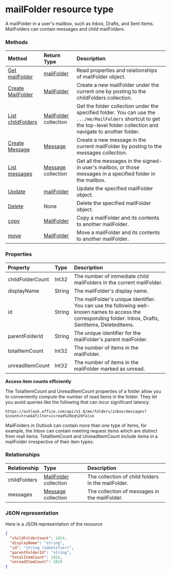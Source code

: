 # mailFolder resource type

A mailFolder in a user's mailbox, such as Inbox, Drafts, and Sent Items. MailFolders can contain messages and child mailFolders.


### Methods

| Method       | Return Type  |Description|
|:---------------|:--------|:----------|
|[Get mailFolder](../api/mailfolder_get.md) | [mailFolder](mailfolder.md) |Read properties and relationships of mailFolder object.|
|[Create MailFolder](../api/mailfolder_post_childfolders.md) |[MailFolder](mailfolder.md)| Create a new mailFolder under the current one by posting to the childFolders collection.|
|[List childFolders](../api/mailfolder_list_childfolders.md) |[MailFolder](mailfolder.md) collection| Get the folder collection under the specified folder. You can use the `.../me/MailFolders` shortcut to get the top-level folder collection and navigate to another folder.|
|[Create Message](../api/mailfolder_post_messages.md) |[Message](message.md)| Create a new message in the current mailFolder by posting to the messages collection.|
|[List messages](../api/mailfolder_list_messages.md) |[Message](message.md) collection| Get all the messages in the signed-in user's mailbox, or those messages in a specified folder in the mailbox.|
|[Update](../api/mailfolder_update.md) | [mailFolder](mailfolder.md)|Update the specified mailFolder object. |
|[Delete](../api/mailfolder_delete.md) | None |Delete the specified mailFolder object. |
|[copy](../api/mailfolder_copy.md)|[MailFolder](mailfolder.md)|Copy a mailFolder and its contents to another mailFolder.|
|[move](../api/mailfolder_move.md)|[MailFolder](mailfolder.md)|Move a mailFolder and its contents to another mailFolder.|


### Properties
| Property	   | Type	|Description|
|:---------------|:--------|:----------|
|childFolderCount|Int32|The number of immediate child mailFolders in the current mailFolder.|
|displayName|String|The mailFolder's display name.|
|id|String|The mailFolder's unique identifier. You can use the following well-known names to access the corresponding folder: Inbox, Drafts, SentItems, DeletedItems.|
|parentFolderId|String|The unique identifier for the mailFolder's parent mailFolder.|
|totalItemCount|Int32|The number of items in the mailFolder.|
|unreadItemCount|Int32|The number of items in the mailFolder marked as unread.|

**Access item counts efficiently**

The TotalItemCount and UnreadItemCount properties of a folder allow you to conveniently compute the number of read items in the folder.
They let you avoid queries like the following that can incur significant latency:
```
https://outlook.office.com/api/v1.0/me/folders/inbox/messages?$count=true&$filter=isread%20eq%20false
```
MailFolders in Outlook can contain more than one type of items, for example, the Inbox can contain meeting request items which are distinct from mail items. TotalItemCount and UnreadItemCount include items in a mailFolder irrespective of their item types.


### Relationships
| Relationship | Type	|Description|
|:---------------|:--------|:----------|
|childFolders|[MailFolder](mailfolder.md) collection|The collection of child folders in the mailFolder.|
|messages|[Message](message.md) collection|The collection of messages in the mailFolder.|


### JSON representation

Here is a JSON representation of the resource

<!-- {
  "blockType": "resource",
  "optionalProperties": [
    "childFolders",
    "messages"
  ],
  "keyProperty": "id",
  "@odata.type": "microsoft.graph.mailFolder"
}-->

```json
{
  "childFolderCount": 1024,
  "displayName": "string",
  "id": "string (identifier)",
  "parentFolderId": "string",
  "totalItemCount": 1024,
  "unreadItemCount": 1024
}

```

<!-- uuid: 8fcb5dbc-d5aa-4681-8e31-b001d5168d79
2015-10-25 14:57:30 UTC -->
<!-- {
  "type": "#page.annotation",
  "description": "mailFolder resource",
  "keywords": "",
  "section": "documentation",
  "tocPath": ""
}-->

